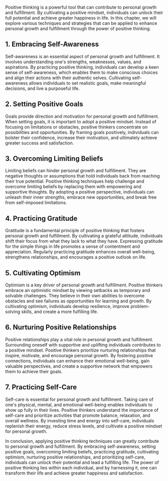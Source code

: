 
Positive thinking is a powerful tool that can contribute to personal growth and fulfillment. By cultivating a positive mindset, individuals can unlock their full potential and achieve greater happiness in life. In this chapter, we will explore various techniques and strategies that can be applied to enhance personal growth and fulfillment through the power of positive thinking.

1\. Embracing Self-Awareness
---------------------------

Self-awareness is an essential aspect of personal growth and fulfillment. It involves understanding one's strengths, weaknesses, values, and aspirations. By practicing positive thinking, individuals can develop a keen sense of self-awareness, which enables them to make conscious choices and align their actions with their authentic selves. Cultivating self-awareness allows individuals to set realistic goals, make meaningful decisions, and live a purposeful life.

2\. Setting Positive Goals
-------------------------

Goals provide direction and motivation for personal growth and fulfillment. When setting goals, it is important to adopt a positive mindset. Instead of focusing on limitations or obstacles, positive thinkers concentrate on possibilities and opportunities. By framing goals positively, individuals can bolster their confidence, increase their motivation, and ultimately achieve greater success and satisfaction.

3\. Overcoming Limiting Beliefs
------------------------------

Limiting beliefs can hinder personal growth and fulfillment. They are negative thoughts or assumptions that hold individuals back from reaching their true potential. Positive thinking techniques help challenge and overcome limiting beliefs by replacing them with empowering and supportive thoughts. By adopting a positive perspective, individuals can unleash their inner strengths, embrace new opportunities, and break free from self-imposed limitations.

4\. Practicing Gratitude
-----------------------

Gratitude is a fundamental principle of positive thinking that fosters personal growth and fulfillment. By cultivating a grateful attitude, individuals shift their focus from what they lack to what they have. Expressing gratitude for the simple things in life promotes a sense of contentment and appreciation. Regularly practicing gratitude enhances overall well-being, strengthens relationships, and encourages a positive outlook on life.

5\. Cultivating Optimism
-----------------------

Optimism is a key driver of personal growth and fulfillment. Positive thinkers embrace an optimistic mindset by viewing setbacks as temporary and solvable challenges. They believe in their own abilities to overcome obstacles and see failures as opportunities for learning and growth. By cultivating optimism, individuals develop resilience, improve problem-solving skills, and create a more fulfilling life.

6\. Nurturing Positive Relationships
-----------------------------------

Positive relationships play a vital role in personal growth and fulfillment. Surrounding oneself with supportive and uplifting individuals contributes to a positive mindset. Positive thinkers prioritize nurturing relationships that inspire, motivate, and encourage personal growth. By fostering positive connections, individuals can enhance their emotional well-being, gain valuable perspectives, and create a supportive network that empowers them to achieve their goals.

7\. Practicing Self-Care
-----------------------

Self-care is essential for personal growth and fulfillment. Taking care of one's physical, mental, and emotional well-being enables individuals to show up fully in their lives. Positive thinkers understand the importance of self-care and prioritize activities that promote balance, relaxation, and overall wellness. By investing time and energy into self-care, individuals replenish their energy, reduce stress levels, and cultivate a positive mindset for personal growth.

In conclusion, applying positive thinking techniques can greatly contribute to personal growth and fulfillment. By embracing self-awareness, setting positive goals, overcoming limiting beliefs, practicing gratitude, cultivating optimism, nurturing positive relationships, and prioritizing self-care, individuals can unlock their potential and lead a fulfilling life. The power of positive thinking lies within each individual, and by harnessing it, one can transform their life and achieve greater happiness and satisfaction.
